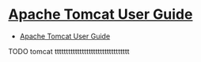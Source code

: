 # [Apache Tomcat User Guide](https://tomcat.apache.org/tomcat-8.5-doc/index.html)

- [Apache Tomcat User Guide](#apache-tomcat-user-guide)











TODO tomcat ttttttttttttttttttttttttttttttttt